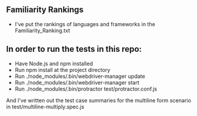 ## Familiarity Rankings
 * I've put the rankings of languages and frameworks in the Familiarity_Ranking.txt

## In order to run the tests in this repo:
* Have Node.js and npm installed
* Run npm install at the project directory
* Run ./node_modules/.bin/webdriver-manager update
* Run ./node_modules/.bin/webdriver-manager start
* Run ./node_modules/.bin/protractor test/protractor.conf.js

And I've written out the test case summaries for the multiline form scenario in test/multiline-multiply.spec.js